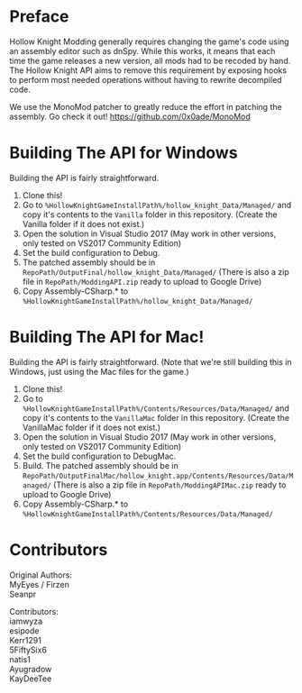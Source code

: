 Preface
=======

Hollow Knight Modding generally requires changing the game's code using an assembly editor such as dnSpy.   While this works, it means that each time the game releases a new version, all mods had to be recoded by hand.  The Hollow Knight API aims to remove this requirement by exposing hooks to perform most needed operations without having to rewrite decompiled code.

We use the MonoMod patcher to greatly reduce the effort in patching the assembly.  Go check it out! https://github.com/0x0ade/MonoMod

Building The API for Windows
============================
Building the API is fairly straightforward.

1. Clone this!
2. Go to `%HollowKnightGameInstallPath%/hollow_knight_Data/Managed/` and copy it's contents to the `Vanilla` folder in this repository. (Create the Vanilla folder if it does not exist.)
3. Open the solution in Visual Studio 2017 (May work in other versions, only tested on VS2017 Community Edition)
4. Set the build configuration to Debug.
5. The patched assembly should be in `RepoPath/OutputFinal/hollow_knight_Data/Managed/` (There is also a zip file in `RepoPath/ModdingAPI.zip` ready to upload to Google Drive)
6. Copy Assembly-CSharp.* to `%HollowKnightGameInstallPath%/hollow_knight_Data/Managed/`

Building The API for Mac!
============================
Building the API is fairly straightforward. (Note that we're still building this in Windows, just using the Mac files for the game.)

1. Clone this!
2. Go to `%HollowKnightGameInstallPath%/Contents/Resources/Data/Managed/` and copy it's contents to the `VanillaMac` folder in this repository. (Create the VanillaMac folder if it does not exist.)
3. Open the solution in Visual Studio 2017 (May work in other versions, only tested on VS2017 Community Edition)
4. Set the build configuration to DebugMac.
4. Build.  The patched assembly should be in `RepoPath/OutputFinalMac/hollow_knight.app/Contents/Resources/Data/Managed/` (There is also a zip file in `RepoPath/ModdingAPIMac.zip` ready to upload to Google Drive)
5. Copy Assembly-CSharp.* to `%HollowKnightGameInstallPath%/Contents/Resources/Data/Managed/`

Contributors
=======
Original Authors:  
MyEyes / Firzen  
Seanpr  

Contributors:  
iamwyza  
esipode  
Kerr1291  
5FiftySix6  
natis1  
Ayugradow  
KayDeeTee  

